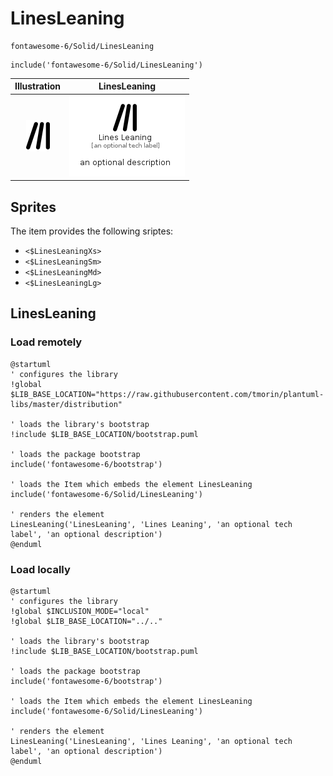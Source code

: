 # LinesLeaning


```text
fontawesome-6/Solid/LinesLeaning
```

```text
include('fontawesome-6/Solid/LinesLeaning')
```



| Illustration | LinesLeaning |
| :---: | :---: |
| ![illustration for Illustration](../../fontawesome-6/Solid/LinesLeaning.png) | ![illustration for LinesLeaning](../../fontawesome-6/Solid/LinesLeaning.Local.png) |



## Sprites
The item provides the following sriptes:

- `<$LinesLeaningXs>`
- `<$LinesLeaningSm>`
- `<$LinesLeaningMd>`
- `<$LinesLeaningLg>`





## LinesLeaning

### Load remotely
```plantuml
@startuml
' configures the library
!global $LIB_BASE_LOCATION="https://raw.githubusercontent.com/tmorin/plantuml-libs/master/distribution"

' loads the library's bootstrap
!include $LIB_BASE_LOCATION/bootstrap.puml

' loads the package bootstrap
include('fontawesome-6/bootstrap')

' loads the Item which embeds the element LinesLeaning
include('fontawesome-6/Solid/LinesLeaning')

' renders the element
LinesLeaning('LinesLeaning', 'Lines Leaning', 'an optional tech label', 'an optional description')
@enduml
```

### Load locally
```plantuml
@startuml
' configures the library
!global $INCLUSION_MODE="local"
!global $LIB_BASE_LOCATION="../.."

' loads the library's bootstrap
!include $LIB_BASE_LOCATION/bootstrap.puml

' loads the package bootstrap
include('fontawesome-6/bootstrap')

' loads the Item which embeds the element LinesLeaning
include('fontawesome-6/Solid/LinesLeaning')

' renders the element
LinesLeaning('LinesLeaning', 'Lines Leaning', 'an optional tech label', 'an optional description')
@enduml
```

